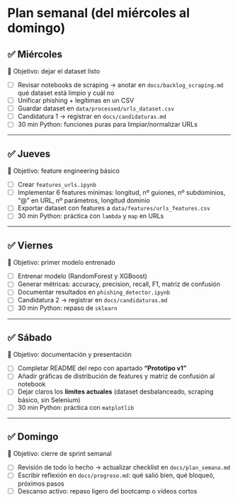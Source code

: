 # Plan semanal (del miércoles al domingo)

## ✅ Miércoles
🎯 Objetivo: dejar el dataset listo  
- [ ] Revisar notebooks de scraping → anotar en `docs/backlog_scraping.md` qué dataset está limpio y cuál no  
- [ ] Unificar phishing + legítimas en un CSV  
- [ ] Guardar dataset en `data/processed/urls_dataset.csv`  
- [ ] Candidatura 1 → registrar en `docs/candidaturas.md`  
- [ ] 30 min Python: funciones puras para limpiar/normalizar URLs  

---

## ✅ Jueves
🎯 Objetivo: feature engineering básico  
- [ ] Crear `features_urls.ipynb`  
- [ ] Implementar 6 features mínimas: longitud, nº guiones, nº subdominios, “@” en URL, nº parámetros, longitud dominio  
- [ ] Exportar dataset con features a `data/features/urls_features.csv`  
- [ ] 30 min Python: práctica con `lambda` y `map` en URLs  

---

## ✅ Viernes
🎯 Objetivo: primer modelo entrenado  
- [ ] Entrenar modelo (RandomForest y XGBoost)  
- [ ] Generar métricas: accuracy, precision, recall, F1, matriz de confusión  
- [ ] Documentar resultados en `phishing_detector.ipynb`  
- [ ] Candidatura 2 → registrar en `docs/candidaturas.md`  
- [ ] 30 min Python: repaso de `sklearn`  

---

## ✅ Sábado
🎯 Objetivo: documentación y presentación  
- [ ] Completar README del repo con apartado **“Prototipo v1”**  
- [ ] Añadir gráficas de distribución de features y matriz de confusión al notebook  
- [ ] Dejar claros los **límites actuales** (dataset desbalanceado, scraping básico, sin Selenium)  
- [ ] 30 min Python: práctica con `matplotlib`  

---

## ✅ Domingo
🎯 Objetivo: cierre de sprint semanal  
- [ ] Revisión de todo lo hecho → actualizar checklist en `docs/plan_semana.md`  
- [ ] Escribir reflexión en `docs/progreso.md`: qué salió bien, qué bloqueó, próximos pasos  
- [ ] Descanso activo: repaso ligero del bootcamp o vídeos cortos  
